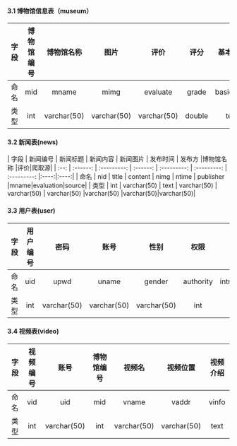 #### 3.1  博物馆信息表（museum）
| 字段 | 博物馆编号 | 博物馆名称|图片|评价|评分|基本信息|其他信息|
| :--: | :--------: | :---------: | :---------: | :---------: | :---------: | :---------: |:----:|
| 命名 |mid| mname|mimg|evaluate|grade|basic_info|other_info|
| 类型 |int| varchar(50) | varchar(50) | varchar(50) | double| text | text |

#### 3.2 新闻表(news)
| 字段 | 新闻编号 |  新闻标题   | 新闻内容 |  新闻图片   |  发布时间   |   发布方    |博物馆名称 |评价|爬取源|
| :--: | :------: | :---------: | :------: | :---------: | :---------: | :---------: |:----:|:----:|
| 命名 |   nid    |    title    | content  |    nimg     |    ntime    |  publisher  |mname|evaluation|source|
| 类型 |   int    | varchar(50) |   text   | varchar(50) | varchar(50) | varchar(50) |varchar(50) |varchar(50)|varchar(50)|

#### 3.3 用户表(user)
| 字段 |    用户编号     |    密码     |    账号     |  性别   |    权限     |     简介     | 头像        |手机|
| :--: | :---------: | :---------: | :---------: | :-----: | :---------: | :----------: | ----------- |:----:|
| 命名 |     uid     |    upwd     |    uname    | gender  |  authority  | introduction | icon        |phone|
| 类型 | int | varchar(50) | varchar(50) | varchar(50) | int |     text     | varchar(50) |varchar(50)|

#### 3.4 视频表(video)
| 字段 | 视频编号 |    账号     | 博物馆编号 |   视频名    |  视频位置   | 视频介绍 |
| :--: | :------: | :---------: | :--------: | :---------: | :---------: | :------: |
| 命名 |   vid    |     uid     |    mid     |    vname    |    vaddr    |  vinfo   |
| 类型 |   int    | varchar(50) |    int     | varchar(50) | varchar(50) |   text   |